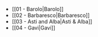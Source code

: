 - [[01 - Barolo|Barolo]]
- [[02 - Barbaresco|Barbaresco]]
- [[03 - Asti and Alba|Asti & Alba]]
- [[04 - Gavi|Gavi]]